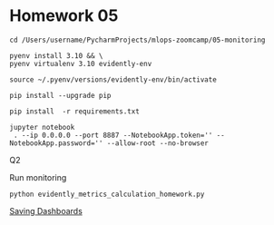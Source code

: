 # Homework 05

```shell
cd /Users/username/PycharmProjects/mlops-zoomcamp/05-monitoring
```

```shell
pyenv install 3.10 && \
pyenv virtualenv 3.10 evidently-env
```


```shell
source ~/.pyenv/versions/evidently-env/bin/activate
```

```shell
pip install --upgrade pip
```

```shell
pip install  -r requirements.txt
```

```shell
jupyter notebook
 . --ip 0.0.0.0 --port 8887 --NotebookApp.token='' --NotebookApp.password='' --allow-root --no-browser
```

Q2

Run monitoring

```shell
python evidently_metrics_calculation_homework.py
```



[Saving Dashboards](https://youtu.be/-c4iumyZMyw?list=PL3MmuxUbc_hIUISrluw_A7wDSmfOhErJK&t=202)
